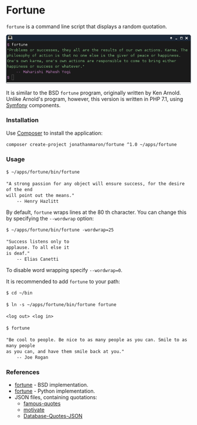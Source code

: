 # Fortune

`fortune` is a command line script that displays a random quotation. 

![Motivate](fortune.png)

It is similar to the BSD `fortune` program, originally written by Ken Arnold. Unlike Arnold's program, however, this version is written in PHP 7.1, using [Symfony](https://en.wikipedia.org/wiki/Symfony) components.

### Installation

Use [Composer](https://getcomposer.org/doc/00-intro.md#globally) to install the application:

    composer create-project jonathanmaron/fortune ^1.0 ~/apps/fortune

### Usage

    $ ~/apps/fortune/bin/fortune
    
    "A strong passion for any object will ensure success, for the desire of the end
    will point out the means."
        -- Henry Hazlitt
        
By default, `fortune` wraps lines at the 80 th character. You can change this by specifying the `--wordwrap` option:

    $ ~/apps/fortune/bin/fortune -wordwrap=25
    
    "Success listens only to
    applause. To all else it
    is deaf."
        -- Elias Canetti
        
To disable word wrapping specify `--wordwrap=0`.
        
It is recommended to add `fortune` to your path:

    $ cd ~/bin
    
    $ ln -s ~/apps/fortune/bin/fortune fortune
    
    <log out> <log in>
    
    $ fortune
    
    "Be cool to people. Be nice to as many people as you can. Smile to as many people
    as you can, and have them smile back at you."
        -- Joe Rogan

### References

- [fortune](https://en.wikipedia.org/wiki/Fortune_(Unix)) - BSD implementation.
- [fortune](http://software.clapper.org/fortune/) - Python implementation.
- JSON files, containing quotations:
    - [famous-quotes](https://github.com/olhapi/famous-quotes)
    - [motivate](https://github.com/mubaris/motivate)
    - [Database-Quotes-JSON](https://github.com/4skinSkywalker/Database-Quotes-JSON)
